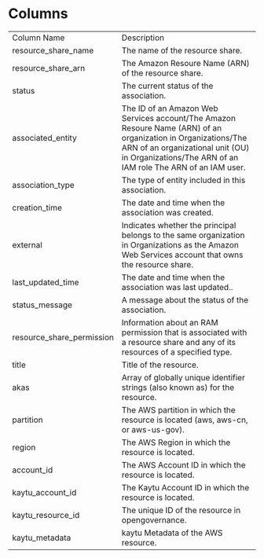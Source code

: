 # Columns  

<table>
	<tr><td>Column Name</td><td>Description</td></tr>
	<tr><td>resource_share_name</td><td>The name of the resource share.</td></tr>
	<tr><td>resource_share_arn</td><td>The Amazon Resoure Name (ARN) of the resource share.</td></tr>
	<tr><td>status</td><td>The current status of the association.</td></tr>
	<tr><td>associated_entity</td><td>The ID of an Amazon Web Services account/The Amazon Resoure Name (ARN) of an organization in Organizations/The ARN of an organizational unit (OU) in Organizations/The ARN of an IAM role The ARN of an IAM user.</td></tr>
	<tr><td>association_type</td><td>The type of entity included in this association.</td></tr>
	<tr><td>creation_time</td><td>The date and time when the association was created.</td></tr>
	<tr><td>external</td><td>Indicates whether the principal belongs to the same organization in Organizations as the Amazon Web Services account that owns the resource share.</td></tr>
	<tr><td>last_updated_time</td><td>The date and time when the association was last updated..</td></tr>
	<tr><td>status_message</td><td>A message about the status of the association.</td></tr>
	<tr><td>resource_share_permission</td><td>Information about an RAM permission that is associated with a resource share and any of its resources of a specified type.</td></tr>
	<tr><td>title</td><td>Title of the resource.</td></tr>
	<tr><td>akas</td><td>Array of globally unique identifier strings (also known as) for the resource.</td></tr>
	<tr><td>partition</td><td>The AWS partition in which the resource is located (aws, aws-cn, or aws-us-gov).</td></tr>
	<tr><td>region</td><td>The AWS Region in which the resource is located.</td></tr>
	<tr><td>account_id</td><td>The AWS Account ID in which the resource is located.</td></tr>
	<tr><td>kaytu_account_id</td><td>The Kaytu Account ID in which the resource is located.</td></tr>
	<tr><td>kaytu_resource_id</td><td>The unique ID of the resource in opengovernance.</td></tr>
	<tr><td>kaytu_metadata</td><td>kaytu Metadata of the AWS resource.</td></tr>
</table>